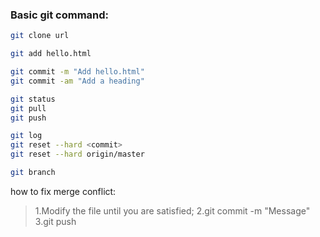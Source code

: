 ### Basic git command:
```bash
git clone url

git add hello.html

git commit -m "Add hello.html"
git commit -am "Add a heading"

git status
git pull
git push

git log
git reset --hard <commit>
git reset --hard origin/master

git branch
```
how to fix merge conflict:
> 1.Modify the file until you are satisfied;
> 2.git commit -m "Message"
> 3.git push